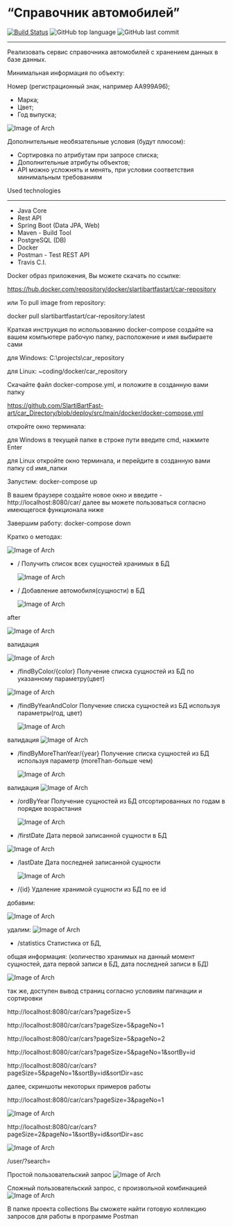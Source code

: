 # “Справочник автомобилей”

[![Build Status](https://app.travis-ci.com/SlartiBartFast-art/car_Directory.svg?branch=master)](https://app.travis-ci.com/SlartiBartFast-art/car_Directory)
![GitHub top language](https://img.shields.io/github/languages/top/SlartiBartFast-art/car_Directory?logo=java&logoColor=red)
![GitHub last commit](https://img.shields.io/github/last-commit/SlartiBartFast-art/car_Directory?logo=github)

____________________

Реализовать сервис справочника автомобилей с хранением данных в базе данных.

Минимальная информация по объекту:

Номер (регистрационный знак, например АА999А96);

- Марка;
- Цвет;
- Год выпуска;

![Image of Arch](https://github.com/SlartiBartFast-art/car_Directory/blob/master/image/Screenshot_1.jpg)

Дополнительные необязательные условия (будут плюсом):

- Сортировка по атрибутам при запросе списка;
- Дополнительные атрибуты объектов;
- API можно усложнять и менять, при условии соответствия минимальным требованиям

Used technologies
______________________________________________

- Java Core
- Rest API
- Spring Boot (Data JPA, Web)
- Maven - Build Tool
- PostgreSQL (DB)
- Docker
- Postman - Test REST API
- Travis C.I.

Docker образ приложения, Вы можете скачать по ссылке:

https://hub.docker.com/repository/docker/slartibartfastart/car-repository

или To pull image from repository:

docker pull slartibartfastart/car-repository:latest

Краткая инструкция по использованию docker-compose
создайте на вашем компьютере рабочую папку, расположение и имя выбираете сами

для Windows: C:\projects\car_repository 

для Linux: ~coding/docker/car_repository

Скачайте файл docker-compose.yml, и положите в созданную вами папку

https://github.com/SlartiBartFast-art/car_Directory/blob/deploy/src/main/docker/docker-compose.yml

откройте окно терминала:

для Windows в текущей папке в строке пути введите cmd, нажмите Enter

для Linux откройте окно терминала, и перейдите в созданную вами папку cd имя_папки

Запустим: docker-compose up

В вашем браузере создайте новое окно и введите - http://localhost:8080/car/
далее вы можете пользоваться согласно имеющегося функционала ниже

Завершим работу: docker-compose down

Кратко о методах: 

![Image of Arch](https://github.com/SlartiBartFast-art/car_Directory/blob/master/image/Screenshot_5.jpg)

- / Получить список всех сущностей хранимых в БД

  ![Image of Arch](https://github.com/SlartiBartFast-art/car_Directory/blob/master/image/Screenshot_3.jpg)

- / Добавление автомобиля(сущности) в БД

  ![Image of Arch](https://github.com/SlartiBartFast-art/car_Directory/blob/master/image/Screenshot_4.jpg)

after

![Image of Arch](https://github.com/SlartiBartFast-art/car_Directory/blob/master/image/Screenshot_6.jpg)

валидация

![Image of Arch](https://github.com/SlartiBartFast-art/car_Directory/blob/master/image/Screenshot_7.jpg)

- /findByColor/{color} Получение списка сущностей из БД по указанному параметру(цвет)

![Image of Arch](https://github.com/SlartiBartFast-art/car_Directory/blob/master/image/Screenshot_8.jpg)

- /findByYearAndColor Получение списка сущностей из БД используя параметры(год, цвет)

  ![Image of Arch](https://github.com/SlartiBartFast-art/car_Directory/blob/master/image/Screenshot_9.jpg)

валидация
![Image of Arch](https://github.com/SlartiBartFast-art/car_Directory/blob/master/image/Screenshot_17.jpg)

- /findByMoreThanYear/{year} Получение списка сущностей из БД используя параметр (moreThan-больше чем)

  ![Image of Arch](https://github.com/SlartiBartFast-art/car_Directory/blob/master/image/Screenshot_10.jpg)

валидация
![Image of Arch](https://github.com/SlartiBartFast-art/car_Directory/blob/master/image/Screenshot_18.jpg)

- /ordByYear Получение сущностей из БД отсортированных по годам в порядке возрастания

  ![Image of Arch](https://github.com/SlartiBartFast-art/car_Directory/blob/master/image/Screenshot_11.jpg)

- /firstDate Дата первой записанной сущности в БД

![Image of Arch](https://github.com/SlartiBartFast-art/car_Directory/blob/master/image/Screenshot_12.jpg)

- /lastDate Дата последней записанной сущности

  ![Image of Arch](https://github.com/SlartiBartFast-art/car_Directory/blob/master/image/Screenshot_13.jpg)

- /{id} Удаление хранимой сущности из БД по ее id

добавим:

![Image of Arch](https://github.com/SlartiBartFast-art/car_Directory/blob/master/image/Screenshot_14.jpg)

удалим:
![Image of Arch](https://github.com/SlartiBartFast-art/car_Directory/blob/master/image/Screenshot_15.jpg)

- /statistics Статистика от БД,

общая информация:
(количество хранимых на данный момент сущностей, дата первой записи в БД, дата последней записи в БД)

![Image of Arch](https://github.com/SlartiBartFast-art/car_Directory/blob/master/image/Screenshot_16.jpg)

так же, доступен вывод страниц согласно условиям пагинации и сортировки

http://localhost:8080/car/cars?pageSize=5

http://localhost:8080/car/cars?pageSize=5&pageNo=1

http://localhost:8080/car/cars?pageSize=5&pageNo=2

http://localhost:8080/car/cars?pageSize=5&pageNo=1&sortBy=id

http://localhost:8080/car/cars?pageSize=5&pageNo=1&sortBy=id&sortDir=asc

далее, скриншоты некоторых примеров работы

http://localhost:8080/car/cars?pageSize=3&pageNo=1

![Image of Arch](https://github.com/SlartiBartFast-art/car_Directory/blob/deploy/image/Screenshot_21.jpg)

http://localhost:8080/car/cars?pageSize=2&pageNo=1&sortBy=id&sortDir=asc

![Image of Arch](https://github.com/SlartiBartFast-art/car_Directory/blob/deploy/image/Screenshot_20.jpg)

/user/?search=

Простой пользовательский запрос
![Image of Arch](https://github.com/SlartiBartFast-art/car_Directory/blob/master/image/Screenshot_19.jpg)

Сложный пользовательский запрос, с произвольной комбинацией
![Image of Arch](https://github.com/SlartiBartFast-art/car_Directory/blob/master/image/Screenshot_17.jpg)

В папке проекта collections Вы сможете найти готовую коллекцию запросов для работы в программе Postman 
  




